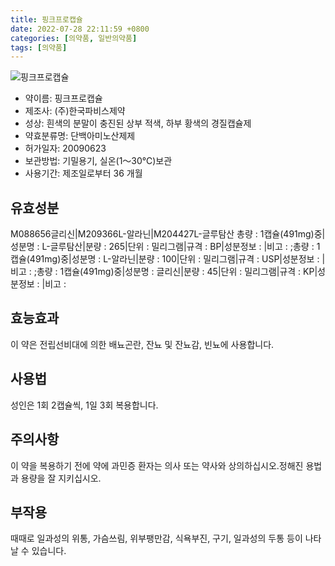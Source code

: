 ```yaml
---
title: 핑크프로캡슐
date: 2022-07-28 22:11:59 +0800
categories: [의약품, 일반의약품]
tags: [의약품]
---
```

![핑크프로캡슐](https://nedrug.mfds.go.kr/pbp/cmn/itemImageDownload/147426429003700047)

- 약이름: 핑크프로캡슐
- 제조사: (주)한국파비스제약
- 성상: 흰색의 분말이 충진된 상부 적색, 하부 황색의 경질캡슐제
- 약효분류명: 단백아미노산제제
- 허가일자: 20090623
- 보관방법: 기밀용기, 실온(1～30℃)보관
- 사용기간: 제조일로부터 36 개월
## 유효성분
M088656글리신|M209366L-알라닌|M204427L-글루탐산
총량 : 1캡슐(491mg)중|성분명 : L-글루탐산|분량 : 265|단위 : 밀리그램|규격 : BP|성분정보 : |비고 : ;총량 : 1캡슐(491mg)중|성분명 : L-알라닌|분량 : 100|단위 : 밀리그램|규격 : USP|성분정보 : |비고 : ;총량 : 1캡슐(491mg)중|성분명 : 글리신|분량 : 45|단위 : 밀리그램|규격 : KP|성분정보 : |비고 :
## 효능효과
이 약은 전립선비대에 의한 배뇨곤란, 잔뇨 및 잔뇨감, 빈뇨에 사용합니다.
## 사용법
성인은 1회 2캡슐씩, 1일 3회 복용합니다.
## 주의사항
이 약을 복용하기 전에 약에 과민증 환자는 의사 또는 약사와 상의하십시오.정해진 용법과 용량을 잘 지키십시오.
## 부작용
때때로 일과성의 위통, 가슴쓰림, 위부팽만감, 식욕부진, 구기, 일과성의 두통 등이 나타날 수 있습니다.
